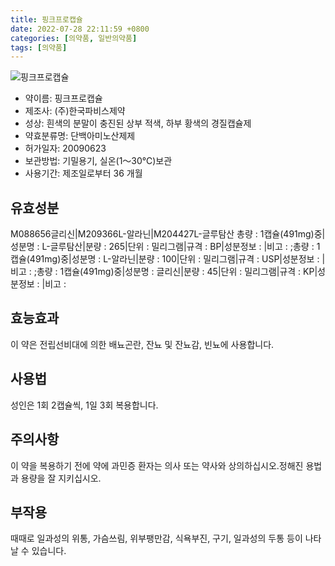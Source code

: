 ```yaml
---
title: 핑크프로캡슐
date: 2022-07-28 22:11:59 +0800
categories: [의약품, 일반의약품]
tags: [의약품]
---
```

![핑크프로캡슐](https://nedrug.mfds.go.kr/pbp/cmn/itemImageDownload/147426429003700047)

- 약이름: 핑크프로캡슐
- 제조사: (주)한국파비스제약
- 성상: 흰색의 분말이 충진된 상부 적색, 하부 황색의 경질캡슐제
- 약효분류명: 단백아미노산제제
- 허가일자: 20090623
- 보관방법: 기밀용기, 실온(1～30℃)보관
- 사용기간: 제조일로부터 36 개월
## 유효성분
M088656글리신|M209366L-알라닌|M204427L-글루탐산
총량 : 1캡슐(491mg)중|성분명 : L-글루탐산|분량 : 265|단위 : 밀리그램|규격 : BP|성분정보 : |비고 : ;총량 : 1캡슐(491mg)중|성분명 : L-알라닌|분량 : 100|단위 : 밀리그램|규격 : USP|성분정보 : |비고 : ;총량 : 1캡슐(491mg)중|성분명 : 글리신|분량 : 45|단위 : 밀리그램|규격 : KP|성분정보 : |비고 :
## 효능효과
이 약은 전립선비대에 의한 배뇨곤란, 잔뇨 및 잔뇨감, 빈뇨에 사용합니다.
## 사용법
성인은 1회 2캡슐씩, 1일 3회 복용합니다.
## 주의사항
이 약을 복용하기 전에 약에 과민증 환자는 의사 또는 약사와 상의하십시오.정해진 용법과 용량을 잘 지키십시오.
## 부작용
때때로 일과성의 위통, 가슴쓰림, 위부팽만감, 식욕부진, 구기, 일과성의 두통 등이 나타날 수 있습니다.
